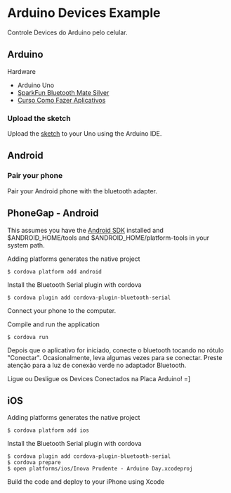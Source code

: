 # Arduino Devices Example

Controle Devices do Arduino pelo celular.

## Arduino

Hardware
 * Arduino Uno
 * [SparkFun Bluetooth Mate Silver](https://www.sparkfun.com/products/10393)
 * [Curso Como Fazer Aplicativos](https://fb.com/comofazeraplicativos)

### Upload the sketch

Upload the [sketch](https://github.com/ThinkAcademy-BR/BluetoothSerial/blob/master/examples/ArduinoDay/Arduino/ReleBluetooth/ReleBluetooth.ino) to your Uno using the Arduino IDE.

## Android

### Pair your phone

Pair your Android phone with the bluetooth adapter.

## PhoneGap - Android

This assumes you have the [Android SDK](http://developer.android.com/sdk/index.html) installed and $ANDROID_HOME/tools and $ANDROID_HOME/platform-tools in your system path.

Adding platforms generates the native project

    $ cordova platform add android
    
Install the Bluetooth Serial plugin with cordova

    $ cordova plugin add cordova-plugin-bluetooth-serial

Connect your phone to the computer.

Compile and run the application

    $ cordova run
    
Depois que o aplicativo for iniciado, conecte o bluetooth tocando no rótulo "Conectar". Ocasionalmente, leva algumas vezes para se conectar. Preste atenção para a luz de conexão verde no adaptador Bluetooth.

Ligue ou Desligue os Devices Conectados na Placa Arduino! =]

## iOS

Adding platforms generates the native project

    $ cordova platform add ios
    
Install the Bluetooth Serial plugin with cordova

    $ cordova plugin add cordova-plugin-bluetooth-serial
    $ cordova prepare
    $ open platforms/ios/Inova Prudente - Arduino Day.xcodeproj
    
Build the code and deploy to your iPhone using Xcode